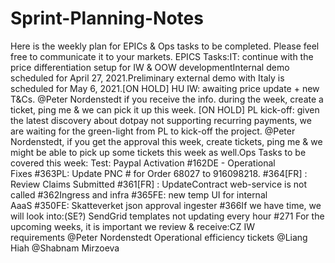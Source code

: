 # Sprint-Planning-Notes
Here is the weekly plan for EPICs & Ops tasks to be completed. Please feel free to communicate it to your markets.
EPICS Tasks:IT: continue with the price differentiation setup for IW & OOW developmentInternal demo scheduled for April 27, 2021.Preliminary external demo with Italy is scheduled for May 6, 2021.[ON HOLD] HU IW: awaiting price update + new T&Cs. @Peter Nordenstedt if you receive the info. during the week, create a ticket, ping me & we can pick it up this week.
[ON HOLD] PL kick-off: given the latest discovery about dotpay not supporting recurring payments, we are waiting for the green-light from PL to kick-off the project. @Peter Nordenstedt, if you get the approval this week, create tickets, ping me & we might be able to pick up some tickets this week as well.Ops Tasks to be covered this week:
Test: Paypal Activation #162DE - Operational Fixes #363PL: Update PNC # for Order 68027 to 916098218. #364[FR] : Review Claims Submitted #361[FR] : UpdateContract web-service is not called #362Ingress and infra #365FE: new temp UI for internal AaaS #350FE: Skatteverket json approval ingester #366If we have time, we will look into:(SE?) SendGrid templates not updating every hour #271
For the upcoming weeks, it is important we review & receive:CZ IW requirements @Peter Nordenstedt Operational efficiency tickets @Liang Hiah @Shabnam Mirzoeva 
